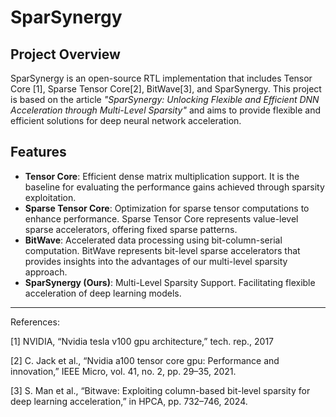 # SparSynergy

## Project Overview
SparSynergy is an open-source RTL implementation that includes Tensor Core [1], Sparse Tensor Core[2], BitWave[3], and SparSynergy. This project is based on the article *"SparSynergy: Unlocking Flexible and Efficient DNN Acceleration through Multi-Level Sparsity"* and aims to provide flexible and efficient solutions for deep neural network acceleration.

## Features
- **Tensor Core**: Efficient dense matrix multiplication support. It is the baseline for evaluating the performance gains achieved through sparsity exploitation.
- **Sparse Tensor Core**: Optimization for sparse tensor computations to enhance performance. Sparse Tensor Core represents value-level sparse accelerators, offering fixed sparse patterns.
- **BitWave**: Accelerated data processing using bit-column-serial computation. BitWave represents bit-level sparse accelerators that provides insights into the advantages of our multi-level sparsity approach.
- **SparSynergy (Ours)**: Multi-Level Sparsity Support. Facilitating flexible acceleration of deep learning models.

----

References:

[1] NVIDIA, “Nvidia tesla v100 gpu architecture,” tech. rep., 2017

[2] C. Jack et al., “Nvidia a100 tensor core gpu: Performance and innovation,” IEEE Micro, vol. 41, no. 2, pp. 29–35, 2021.

[3] S. Man et al., “Bitwave: Exploiting column-based bit-level sparsity for deep learning acceleration,” in HPCA, pp. 732–746, 2024.

